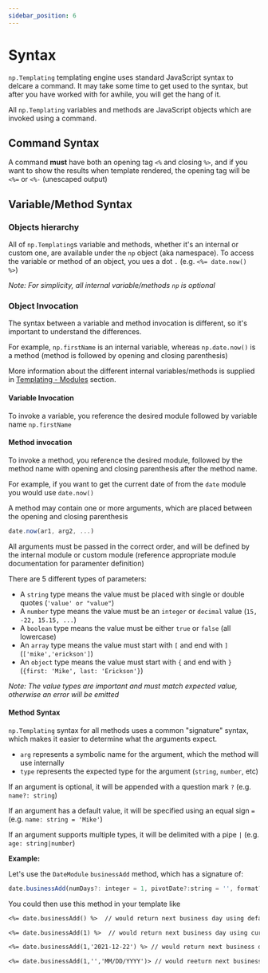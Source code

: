 ```yaml
---
sidebar_position: 6
---
```


# Syntax
`np.Templating` templating engine uses standard JavaScript syntax to delcare a command. It may take some time to get used to the syntax, but after you have worked with for awhile, you will get the hang of it.

All `np.Templating` variables and methods are JavaScript objects which are invoked using a command.

## Command Syntax
A command **must** have both an opening tag `<%` and closing `%>`, and if you want to show the results when template rendered, the opening tag will be `<%=` or `<%-` (unescaped output)

## Variable/Method Syntax

### Objects hierarchy
All of `np.Templating`s variable and methods, whether it's an internal or custom one, are available under the `np` object (aka namespace). To access the variable or method of an object, you ues a dot `.` (e.g. `<%= date.now() %>`)

_Note: For simplicity, all internal variable/methods `np` is optional_

### Object Invocation
The syntax between a variable and method invocation is different, so it's important to understand the differences.

For example, `np.firstName` is an internal variable, whereas  `np.date.now()` is a method (method is followed by opening and closing parenthesis)

More information about the different internal variables/methods is supplied in [Templating - Modules](/docs/templating-modules/overview) section.

#### Variable Invocation
To invoke a variable, you reference the desired module followed by variable name `np.firstName`

#### Method invocation
To invoke a method, you reference the desired module, followed by the method name with opening and closing parenthesis after the method name.

For example, if you want to get the current date of from the `date` module you would use `date.now()`

A method may contain one or more arguments, which are placed between the opening and closing parenthesis

```js
date.now(ar1, arg2, ...)
```

All arguments must be passed in the correct order, and will be defined by the internal module or custom module (reference appropriate module documentation for paramenter definition)

There are 5 different types of parameters:

- A `string` type means the value must be placed with single or double quotes (`'value' or "value"`)
- A `number` type means the value must be an `integer` or `decimal` value (`15, -22, 15.15, ...`)
- A `boolean` type means the value must be either `true` or `false` (all lowercase)
- An `array` type means the value must start with `[` and end with `]` (`['mike','erickson']`)
- An `object` type means the value must start with `{` and end with `}` (`{first: 'Mike', last: 'Erickson'}`)

_Note: The value types are important and must match expected value, otherwise an error will be emitted_

#### Method Syntax
`np.Templating` syntax for all methods uses a common "signature" syntax, which makes it easier to determine what the arguments expect.

- `arg` represents a symbolic name for the argument, which the method will use internally
- `type` represents the expected type for the argument (`string`, `number`, etc)

If an argument is optional, it will be appended with a question mark `?` (e.g. `name?: string`)

If an argument has a default value, it will be specified using an equal sign `=` (e.g. `name: string = 'Mike'`)

If an argument supports multiple types, it will be delimited with a pipe `|` (e.g. `age: string|number`)

**Example:**

Let's use the `DateModule` `businessAdd` method, which has a signature of:

```javascript
date.businessAdd(numDays?: integer = 1, pivotDate?:string = '', format?: string = '')
```

You could then use this method in your template like

```markdown
<%= date.businessAdd() %>  // would return next business day using default `numDays` current date

<%= date.businessAdd(1) %>  // would return next business day using current date

<%= date.businessAdd(1,'2021-12-22') %> // would return next business day using supplied `pivotDate`

<%= date.businessAdd(1,'','MM/DD/YYYY')> // would reeturn next business day, using a custom format
```
